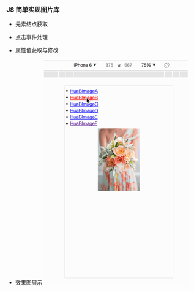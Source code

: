 ### JS 简单实现图片库

* 元素结点获取

* 点击事件处理

* 属性值获取与修改

* 效果图展示
![image](https://github.com/itwyhuaing/Web-WYH/blob/master/Demo/ImageLib/效果图.gif)
